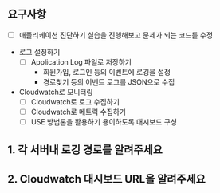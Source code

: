 ## 요구사항
- [ ] 애플리케이션 진단하기 실습을 진행해보고 문제가 되는 코드를 수정
- 로그 설정하기
  - [ ] Application Log 파일로 저장하기
    - 회원가입, 로그인 등의 이벤트에 로깅을 설정
    - 경로찾기 등의 이벤트 로그를 JSON으로 수집
- Cloudwatch로 모니터링
    - [ ] Cloudwatch로 로그 수집하기
    - [ ] Cloudwatch로 메트릭 수집하기
    - [ ] USE 방법론을 활용하기 용이하도록 대시보드 구성

## 1. 각 서버내 로깅 경로를 알려주세요

## 2. Cloudwatch 대시보드 URL을 알려주세요